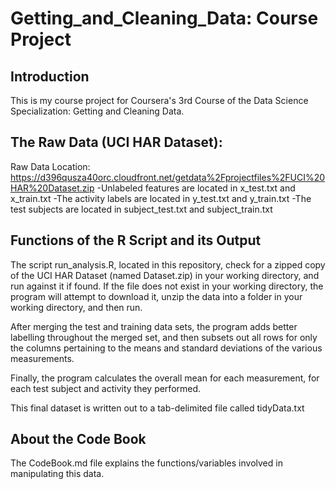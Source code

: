 Getting_and_Cleaning_Data: Course Project
=========================================

Introduction
------------
This is my course project for Coursera's 3rd Course of the Data Science Specialization: Getting and Cleaning Data.


The Raw Data (UCI HAR Dataset):
------------------
Raw Data Location: https://d396qusza40orc.cloudfront.net/getdata%2Fprojectfiles%2FUCI%20HAR%20Dataset.zip 
-Unlabeled features are located in x_test.txt and x_train.txt
-The activity labels are located in y_test.txt and y_train.txt
-The test subjects are located in subject_test.txt and subject_train.txt


Functions of the R Script and its Output
----------------------------------------
The script run_analysis.R, located in this repository, check for a zipped copy of the UCI HAR Dataset (named Dataset.zip) in your working directory, and run against it if found.  If the file does not exist in your working directory, the program will attempt to download it, unzip the data into a folder in your working directory, and then run.

After merging the test and training data sets, the program adds better labelling throughout the merged set, and then subsets out all rows for only the columns pertaining to the means and standard deviations of the various measurements.

Finally, the program calculates the overall mean for each measurement, for each test subject and activity they performed. 

This final dataset is written out to a tab-delimited file called tidyData.txt


About the Code Book
-------------------
The CodeBook.md file explains the functions/variables involved in manipulating this data.
